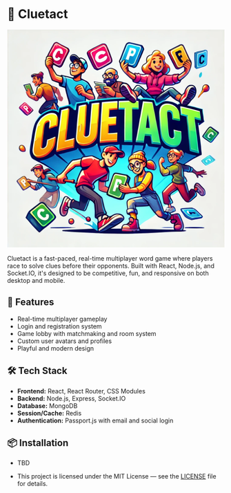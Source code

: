 # 🧩 Cluetact

![Cluetact Logo](Client/src/assets/Cluetact.jpeg)

Cluetact is a fast-paced, real-time multiplayer word game where players race to solve clues before their opponents. Built with React, Node.js, and Socket.IO, it's designed to be competitive, fun, and responsive on both desktop and mobile.

## 🚀 Features

- Real-time multiplayer gameplay
- Login and registration system
- Game lobby with matchmaking and room system
- Custom user avatars and profiles
- Playful and modern design

## 🛠 Tech Stack

- **Frontend:** React, React Router, CSS Modules
- **Backend:** Node.js, Express, Socket.IO
- **Database:** MongoDB
- **Session/Cache:** Redis
- **Authentication:** Passport.js with email and social login

## 📦 Installation

- TBD

- This project is licensed under the MIT License — see the [LICENSE](./LICENSE) file for details.
